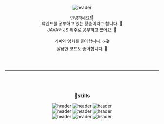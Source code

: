 <div align="center">
  
![header](https://capsule-render.vercel.app/api?type=waving&color=6E2FC7&height=300&section=header&text=Hellowwww!%20&fontSize=80&fontAlignY=43&animation=fadeIn&fontColor=fff)

안녕하세요!👋 <br>
백엔드를 공부하고 있는 황승이라고 합니다. 🙋 <br>
JAVA와 JS 위주로 공부하고 있어요. 📝 <br>
<br>
커피와 영화를 좋아합니다. ☕🎬 <br>
깔끔한 코드도 좋아합니다. 🧹 <br>

<br>
<br>
  
___
  
<br>
<br>

### 🔫skills

![header](https://img.shields.io/badge/Node.js-339933?style=flat-square&amp;logo=Node.js&amp;logoColor=white)
![header](https://img.shields.io/badge/Java-007396?style=flat-square&amp;logo=Java&amp;logoColor=white)
![header](https://img.shields.io/badge/Spring-6DB33F?style=flat-square&amp;logo=Spring&amp;logoColor=white)
<br>
![header](https://img.shields.io/badge/JavaScript-F7DF1E?style=flat-square&amp;logo=JavaScript&amp;logoColor=white)
![header](https://img.shields.io/badge/HTML-E34F26?style=flat-square&amp;logo=HTML5&amp;logoColor=white)
![header](https://img.shields.io/badge/CSS-1572B6?style=flat-square&amp;logo=CSS3&amp;logoColor=white) 
<br>
![header](https://img.shields.io/badge/MariaDB-003545?style=flat-square&amp;logo=MariaDB&amp;logoColor=white)
![header](https://img.shields.io/badge/MySQL-4479A1?style=flat-square&amp;logo=MySQL&amp;logoColor=white)
![header](https://img.shields.io/badge/Oracle-F80000?style=flat-square&amp;logo=Oracle&amp;logoColor=white)

</div>
